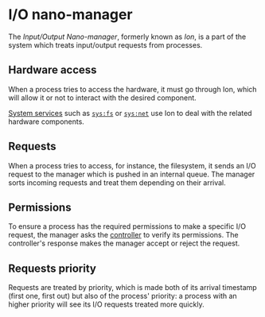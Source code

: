 # I/O nano-manager

The _Input/Output Nano-manager_, formerly known as _Ion_, is a part of the system which treats input/output requests from processes.

## Hardware access

When a process tries to access the hardware, it must go through Ion, which will allow it or not to interact with the desired component.

[System services](services.md) such as [`sys:fs`](../specs/services/fs.md) or [`sys:net`](../specs/services/net.md) use Ion to deal with the related hardware components.

## Requests

When a process tries to access, for instance, the filesystem, it sends an I/O request to the manager which is pushed in an internal queue. The manager sorts incoming requests and treat them depending on their arrival.

## Permissions

To ensure a process has the required permissions to make a specific I/O request, the manager asks the [controller](controller.md) to verify its permissions. The controller's response makes the manager accept or reject the request.

## Requests priority

Requests are treated by priority, which is made both of its arrival timestamp (first one, first out) but also of the process' priority: a process with an higher priority will see its I/O requests treated more quickly.
